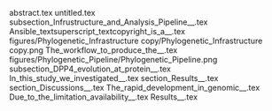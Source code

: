 abstract.tex
untitled.tex
subsection_Infrustructure_and_Analysis_Pipeline__.tex
Ansible_textsuperscript_textcopyright_is_a__.tex
figures/Phylogenetic_Infrastructure copy/Phylogenetic_Infrastructure copy.png
The_workflow_to_produce_the__.tex
figures/Phylogenetic_Pipeline/Phylogenetic_Pipeline.png
subsection_DPP4_evolution_at_protein__.tex
In_this_study_we_investigated__.tex
section_Results__.tex
section_Discussions__.tex
The_rapid_development_in_genomic__.tex
Due_to_the_limitation_availability__.tex
Results__.tex
